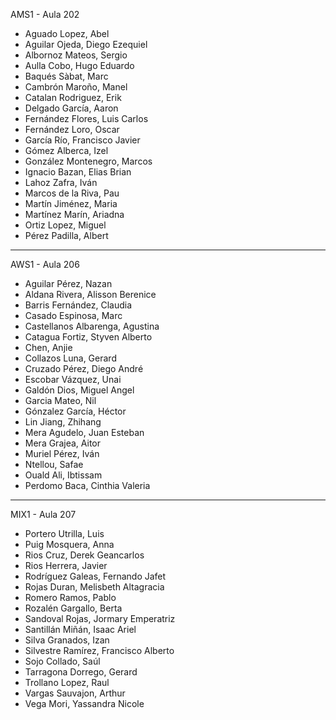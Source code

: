 AMS1 - Aula 202

- Aguado Lopez, Abel
- Aguilar Ojeda, Diego Ezequiel
- Albornoz Mateos, Sergio
- Aulla Cobo, Hugo Eduardo
- Baqués Sàbat, Marc
- Cambrón Maroño, Manel
- Catalan Rodriguez, Erik
- Delgado García, Aaron
- Fernández Flores, Luis Carlos
- Fernández Loro, Oscar
- García Río, Francisco Javier
- Gómez Alberca, Izel
- González Montenegro, Marcos
- Ignacio Bazan, Elias Brian
- Lahoz Zafra, Iván
- Marcos de la Riva, Pau
- Martín Jiménez, Maria
- Martínez Marín, Ariadna
- Ortiz Lopez, Miguel
- Pérez Padilla, Albert

-----

AWS1 - Aula 206

- Aguilar Pérez, Nazan
- Aldana Rivera, Alisson Berenice
- Barris Fernández, Claudia
- Casado Espinosa, Marc
- Castellanos Albarenga, Agustina
- Catagua Fortiz, Styven Alberto
- Chen,  Anjie
- Collazos Luna, Gerard
- Cruzado Pérez, Diego André
- Escobar Vázquez, Unai
- Galdón Dios, Miguel Angel
- Garcia Mateo, Nil
- Gónzalez García, Héctor
- Lin Jiang, Zhihang
- Mera Agudelo, Juan Esteban
- Mera Grajea, Aitor
- Muriel Pérez, Iván
- Ntellou,  Safae
- Ouald Ali,  Ibtissam
- Perdomo Baca, Cinthia Valeria

-----

MIX1 - Aula 207

- Portero Utrilla, Luis
- Puig Mosquera, Anna
- Rios Cruz, Derek Geancarlos
- Rios Herrera, Javier
- Rodríguez Galeas, Fernando Jafet
- Rojas Duran, Melisbeth Altagracia
- Romero Ramos, Pablo
- Rozalén Gargallo, Berta
- Sandoval Rojas, Jormary Emperatriz
- Santillán Miñán, Isaac Ariel
- Silva Granados, Izan
- Silvestre Ramírez, Francisco Alberto
- Sojo Collado, Saúl
- Tarragona Dorrego, Gerard
- Trollano Lopez, Raul
- Vargas Sauvajon, Arthur
- Vega Mori, Yassandra Nicole


